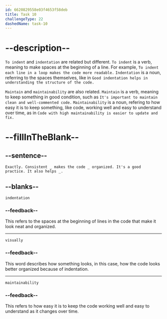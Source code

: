 ```yaml
---
id: 6620829558e03f4653f58deb
title: Task 10
challengeType: 22
dashedName: task-10
---
```


<!--
AUDIO REFERENCE:
Sarah: Exactly. Consistent indentation makes the code visually organized. It's a good practice. It also helps maintainability.
-->

# --description--

`To indent` and `indentation` are related but different. `To indent` is a verb, meaning to make spaces at the beginning of a line. For example, `To indent each line in a loop makes the code more readable.` `Indentation` is a noun, referring to the spaces themselves, like in `Good indentation helps in understanding the structure of the code.`

`Maintain` and `maintainability` are also related. `Maintain` is a verb, meaning to keep something in good condition, such as `It's important to maintain clean and well-commented code.` `Maintainability` is a noun, refering to how easy it is to keep something, like code, working well and easy to understand over time, as in `Code with high maintainability is easier to update and fix.`

# --fillInTheBlank--

## --sentence--

`Exactly. Consistent _ makes the code _ organized. It's a good practice. It also helps _.`

## --blanks--

`indentation`

### --feedback--

This refers to the spaces at the beginning of lines in the code that make it look neat and organized.

---

`visually`

### --feedback--

This word describes how something looks, in this case, how the code looks better organized because of indentation.

---

`maintainability`

### --feedback--

This refers to how easy it is to keep the code working well and easy to understand as it changes over time.
